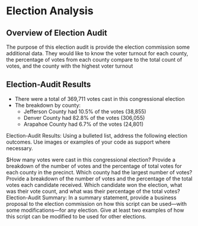 # Election Analysis

## Overview of Election Audit

The purpose of this election audit is provide the election commission some additional data. They would like to know the voter turnout for each county, the percentage of votes from each county compare to the total count of votes, and the county with the highest voter turnout

## Election-Audit Results

* There were a total of 369,711 votes cast in this congressional election
* The breakdown by county:
  * Jefferson County had 10.5% of the votes (38,855)
  * Denver County had 82.8% of the votes (306,055)
  * Arapahoe County had 6.7% of the votes (24,801)



Election-Audit Results: Using a bulleted list, address the following election outcomes. Use images or examples of your code as support where necessary.

$How many votes were cast in this congressional election?
Provide a breakdown of the number of votes and the percentage of total votes for each county in the precinct.
Which county had the largest number of votes?
Provide a breakdown of the number of votes and the percentage of the total votes each candidate received.
Which candidate won the election, what was their vote count, and what was their percentage of the total votes?
Election-Audit Summary: In a summary statement, provide a business proposal to the election commission on how this script can be used—with some modifications—for any election. Give at least two examples of how this script can be modified to be used for other elections.

